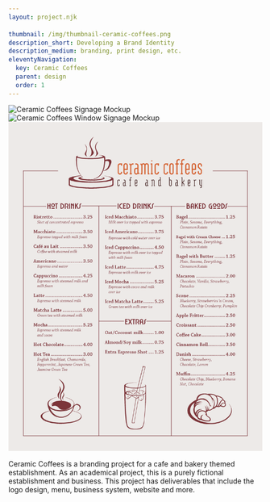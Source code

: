 ```yaml
---
layout: project.njk

thumbnail: /img/thumbnail-ceramic-coffees.png
description_short: Developing a Brand Identity
description_medium: branding, print design, etc.
eleventyNavigation:
  key: Ceramic Coffees
  parent: design
  order: 1
---
```

![Ceramic Coffees Signage Mockup](/img/LightModeMockup.png)
![Ceramic Coffees Window Signage Mockup](/img/thumbnail-ceramic-coffees.png)
![Ceramic Coffees Menu](/img/ceramic-coffees-menu.png)


Ceramic Coffees is a branding project for a cafe and bakery themed establishment. As an academical project, this is a purely fictional establishment and business. This project has deliverables that include the logo design, menu, business system, website and more.

